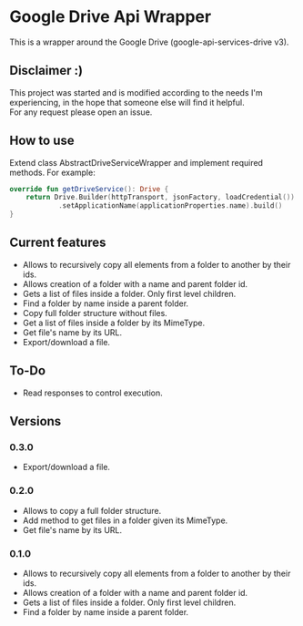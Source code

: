 # Google Drive Api Wrapper

This is a wrapper around the Google Drive (google-api-services-drive v3).

## Disclaimer :)
This project was started and is modified according to the needs I'm experiencing, in the hope that someone else will find it helpful.  
For any request please open an issue.

## How to use

Extend class AbstractDriveServiceWrapper and implement required methods. For example:  
```kotlin
override fun getDriveService(): Drive {
    return Drive.Builder(httpTransport, jsonFactory, loadCredential())
            .setApplicationName(applicationProperties.name).build()
}
 ```

## Current features
* Allows to recursively copy all elements from a folder to another by their ids.
* Allows creation of a folder with a name and parent folder id.
* Gets a list of files inside a folder. Only first level children.
* Find a folder by name inside a parent folder.
* Copy full folder structure without files.
* Get a list of files inside a folder by its MimeType.
* Get file's name by its URL.
* Export/download a file.
    
## To-Do
* Read responses to control execution.

## Versions
### 0.3.0
* Export/download a file.
### 0.2.0
* Allows to copy a full folder structure.
* Add method to get files in a folder given its MimeType.
* Get file's name by its URL.
### 0.1.0
* Allows to recursively copy all elements from a folder to another by their ids.
* Allows creation of a folder with a name and parent folder id.
* Gets a list of files inside a folder. Only first level children.
* Find a folder by name inside a parent folder.